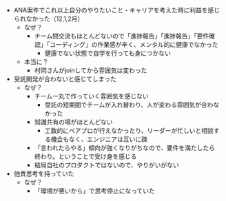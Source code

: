 - ANA案件でこれ以上自分のやりたいこと・キャリアを考えた時に利益を感じられなかった（12,1,2月）
	- なぜ？
		- チーム間交流もほとんどないので「進捗報告」「進捗報告」「要件確認」「コーディング」の作業感が辛く、メンタル的に健康でなかった
			- 健康でない状態で自学を行っても身につかない
	- 本当に？
		- 村岡さんがjoinしてから雰囲気は変わった
- 受託開発が合わないと感じてしまった
	- なぜ？
		- チーム一丸で作っていく雰囲気を感じない
			-  受託の短期間でチームが入れ替わり、人が変わる雰囲気が合わなかった
		- 知識共有の場がほとんどない
			- 工数的にペアプロが行えなかったり、リーダーが忙しいと相談する機会もなく、エンジニアは互いに疎
		- 「言われたらやる」傾向が強くなりがちなので、要件を満たしたら終わり。ということで受け身を感じる
		- 結局自社のプロダクトではないので、やりがいがない
- 他責思考を持っていた
	- なぜ？
		- 「環境が悪いから」で思考停止になっていた
